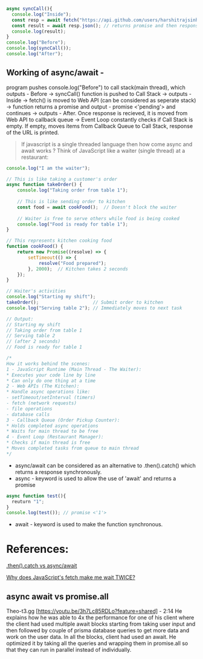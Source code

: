 ```javascript
async syncCall(){
  console.log("Inside");
  const resp = await fetch("https://api.github.com/users/harshitrajsinha"); // returns promise and then response = headers and body stream in resp variable
  const result = await resp.json(); // returns promise and then response in JSON format
  console.log(result);
}
console.log("Before");
console.log(syncCall());
console.log("After");
```
## Working of async/await -
program pushes console.log("Before") to call stack(main thread), which outputs - Before -> syncCall() function is pushed to Call Stack -> outputs - Inside -> fetch() is moved to Web API (can be considered as seperate stack) -> function returns a promise and output - promise <'pending'> and continues -> outputs - After. Once response is recieved, it is moved from Web API to callback queue -> Event Loop constantly checks if Call Stack is empty. If empty, moves items from Callback Queue to Call Stack, response of the URL is printed.

> If javascript is a single threaded language then how come async and await works ? Think of JavaScript like a waiter (single thread) at a restaurant:
> 
```javascript
console.log("I am the waiter");

// This is like taking a customer's order
async function takeOrder() {
    console.log("Taking order from table 1");
    
    // This is like sending order to kitchen
    const food = await cookFood();  // Doesn't block the waiter
    
    // Waiter is free to serve others while food is being cooked
    console.log("Food is ready for table 1");
}

// This represents kitchen cooking food
function cookFood() {
    return new Promise((resolve) => {
        setTimeout(() => {
            resolve("Food prepared");
        }, 2000);  // Kitchen takes 2 seconds
    });
}

// Waiter's activities
console.log("Starting my shift");
takeOrder();                    // Submit order to kitchen
console.log("Serving table 2"); // Immediately moves to next task

// Output:
// Starting my shift
// Taking order from table 1
// Serving table 2
// (after 2 seconds)
// Food is ready for table 1

/*
How it works behind the scenes:
1 - JavaScript Runtime (Main Thread - The Waiter):
* Executes your code line by line
* Can only do one thing at a time
2 - Web APIs (The Kitchen):
* Handle async operations like:
- setTimeout/setInterval (timers)
- fetch (network requests)
- file operations
- database calls
3 - Callback Queue (Order Pickup Counter):
* Holds completed async operations
* Waits for main thread to be free
4 - Event Loop (Restaurant Manager):
* Checks if main thread is free
* Moves completed tasks from queue to main thread
*/
```


* async/await can be considered as an alternative to .then().catch() which returns a response synchronously.
* async - keyword is used to allow the use of 'await' and returns a promise
```javascript
async function test(){
  reuturn "1";
}
console.log(test()); // promise <'1'>
```
* await - keyword is used to make the function synchronous.

# References:
[.then().catch vs async/await](https://www.youtube.com/watch?v=li7FzDHYZpc)

[Why does JavaScript's fetch make me wait TWICE?](https://youtu.be/Ki64Cnyf_cA?si=WH_mUGn8sy3QsBTh)

## async await vs promise.all
Theo-t3.gg [https://youtu.be/3h7Lc85RDLo?feature=shared] - 2:14
He explains how he was able to 4x the performance for one of his client where the client had used multiple await blocks starting from taking user input and then followed by couple of prisma database queries to get more data and work on the user data. In all the blocks, client had used an await. He optimized it by taking all the queries and wrapping them in promise.all so that they can run in parallel instead of individually.
